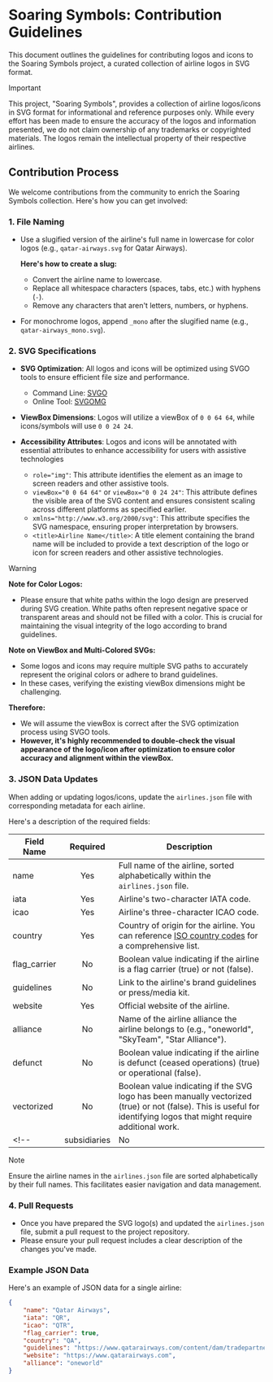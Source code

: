 # Soaring Symbols: Contribution Guidelines

This document outlines the guidelines for contributing logos and icons to the Soaring Symbols project, a curated collection of airline logos in SVG format.

> [!IMPORTANT]
> This project, "Soaring Symbols", provides a collection of airline logos/icons in SVG format for informational and reference purposes only. While every effort has been made to ensure the accuracy of the logos and information presented, we do not claim ownership of any trademarks or copyrighted materials. The logos remain the intellectual property of their respective airlines.

## Contribution Process

We welcome contributions from the community to enrich the Soaring Symbols collection. Here's how you can get involved:

### 1. File Naming

* Use a slugified version of the airline's full name in lowercase for color logos (e.g., `qatar-airways.svg` for Qatar Airways).

    **Here's how to create a slug:**

    * Convert the airline name to lowercase.
    * Replace all whitespace characters (spaces, tabs, etc.) with hyphens (`-`).
    * Remove any characters that aren't letters, numbers, or hyphens.

* For monochrome logos, append `_mono` after the slugified name (e.g., `qatar-airways_mono.svg`).

### 2. SVG Specifications

* **SVG Optimization**: All logos and icons will be optimized using SVGO tools to ensure efficient file size and performance.

    * Command Line: [SVGO](https://github.com/svg/svgo)
    * Online Tool: [SVGOMG](https://svgomg.net)

* **ViewBox Dimensions**: Logos will utilize a viewBox of `0 0 64 64`, while icons/symbols will use `0 0 24 24`.

* **Accessibility Attributes**: Logos and icons will be annotated with essential attributes to enhance accessibility for users with assistive technologies

    * `role="img"`: This attribute identifies the element as an image to screen readers and other assistive tools.
    * `viewBox="0 0 64 64"` or `viewBox="0 0 24 24"`: This attribute defines the visible area of the SVG content and ensures consistent scaling across different platforms as specified earlier.
    * `xmlns="http://www.w3.org/2000/svg"`: This attribute specifies the SVG namespace, ensuring proper interpretation by browsers.
    * `<title>Airline Name</title>`: A title element containing the brand name will be included to provide a text description of the logo or icon for screen readers and other assistive technologies.

> [!WARNING]
> **Note for Color Logos:**
>
> * Please ensure that white paths within the logo design are preserved during SVG creation. White paths often represent negative space or transparent areas and should not be filled with a color. This is crucial for maintaining the visual integrity of the logo according to brand guidelines.
>
> **Note on ViewBox and Multi-Colored SVGs:**
>
> * Some logos and icons may require multiple SVG paths to accurately represent the original colors or adhere to brand guidelines.
> * In these cases, verifying the existing viewBox dimensions might be challenging. 
>
> **Therefore:**
>
> * We will assume the viewBox is correct after the SVG optimization process using SVGO tools. 
> * **However, it's highly recommended to double-check the visual appearance of the logo/icon after optimization to ensure color accuracy and alignment within the viewBox.**

### 3. JSON Data Updates

When adding or updating logos/icons, update the `airlines.json` file with corresponding metadata for each airline.

Here's a description of the required fields:

| Field Name | Required | Description |
|---|:---:|---|
| name | Yes | Full name of the airline, sorted alphabetically within the `airlines.json` file. |
| iata | Yes | Airline's two-character IATA code. |
| icao | Yes | Airline's three-character ICAO code. |
| country | Yes | Country of origin for the airline. You can reference [ISO country codes](https://countrycode.org) for a comprehensive list. |
| flag_carrier | No | Boolean value indicating if the airline is a flag carrier (true) or not (false). |
| guidelines | No | Link to the airline's brand guidelines or press/media kit. |
| website | Yes | Official website of the airline. |
| alliance | No | Name of the airline alliance the airline belongs to (e.g., "oneworld", "SkyTeam", "Star Alliance"). |
| defunct | No | Boolean value indicating if the airline is defunct (ceased operations) (true) or operational (false). |
| vectorized | No | Boolean value indicating if the SVG logo has been manually vectorized (true) or not (false). This is useful for identifying logos that might require additional work. |
<!-- | subsidiaries | No | An array of objects representing subsidiary airlines (see details below). | -->

> [!NOTE]
> Ensure the airline names in the `airlines.json` file are sorted alphabetically by their full names. This facilitates easier navigation and data management.

<!-- **Subsidiary Airline Data:**

The `subsidiaries` field is an optional array containing objects for each subsidiary airline of the parent airline. Each subsidiary object should include the following fields:

* `name`: Full name of the subsidiary airline.
* `iata`: Two-character IATA code of the subsidiary airline (if applicable).
* `icao`: Three-character ICAO code of the subsidiary airline (if applicable). -->

### 4. Pull Requests

* Once you have prepared the SVG logo(s) and updated the `airlines.json` file, submit a pull request to the project repository.
* Please ensure your pull request includes a clear description of the changes you've made.

### Example JSON Data

Here's an example of JSON data for a single airline:

```json
{
    "name": "Qatar Airways",
    "iata": "QR",
    "icao": "QTR",
    "flag_carrier": true,
    "country": "QA",
    "guidelines": "https://www.qatarairways.com/content/dam/tradepartners/pdf-files/Brand-Elements_Section-1.pdf",
    "website": "https://www.qatarairways.com",
    "alliance": "oneworld"
}
```
